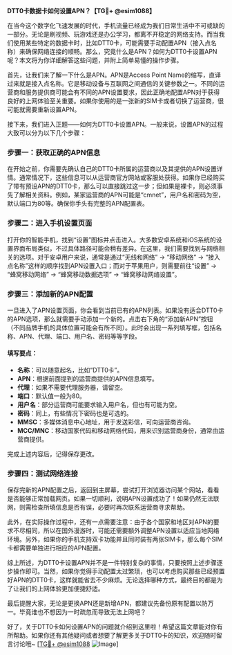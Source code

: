 **DTT0卡数据卡如何设置APN？【TG💪+ @esim1088】**

在当今这个数字化飞速发展的时代，手机流量已经成为我们日常生活中不可或缺的一部分。无论是刷视频、玩游戏还是办公学习，都离不开稳定的网络支持。而当我们使用某些特定的数据卡时，比如DTT0卡，可能需要手动配置APN（接入点名称）来确保网络连接的顺畅。那么，究竟什么是APN？如何为DTT0卡设置APN呢？本文将为你详细解答这些问题，并附上简单易懂的操作步骤。

首先，让我们来了解一下什么是APN。APN是Access Point Name的缩写，直译过来就是接入点名称。它是移动设备与互联网之间通信的关键参数之一。不同的运营商和服务提供商可能会有不同的APN设置要求，因此正确地配置APN对于获得良好的上网体验至关重要。如果你使用的是一张新的SIM卡或者切换了运营商，很可能就需要重新设置APN。

接下来，我们进入正题——如何为DTT0卡设置APN。一般来说，设置APN的过程大致可以分为以下几个步骤：

### 步骤一：获取正确的APN信息
在开始之前，你需要先确认自己的DTT0卡所属的运营商以及其提供的APN设置详情。通常情况下，这些信息可以从运营商官方网站或客服处获得。如果你已经购买了带有预设APN的DTT0卡，那么可以直接跳过这一步；但如果是裸卡，则必须事先了解相关资料。例如，某家运营商的APN可能是“cmnet”，用户名和密码为空，默认端口为80等。确保你手头有完整的APN配置表。

### 步骤二：进入手机设置页面
打开你的智能手机，找到“设置”图标并点击进入。大多数安卓系统和iOS系统的设置界面布局类似，不过具体路径可能会稍有差异。在这里，我们需要找到与网络相关的选项。对于安卓用户来说，通常是通过“无线和网络” -> “移动网络” -> “接入点名称”这样的顺序找到APN设置入口；而对于苹果用户，则需要前往“设置” -> “蜂窝移动网络” -> “蜂窝移动数据选项” -> “蜂窝移动网络设置”。

### 步骤三：添加新的APN配置
一旦进入了APN设置页面，你会看到当前已有的APN列表。如果没有适合DTT0卡的APN选项，那么就需要手动添加一个新的。点击右下角的“添加新APN”按钮（不同品牌手机的具体位置可能会有所不同）。此时会出现一系列填写框，包括名称、APN、代理、端口、用户名、密码等等字段。

#### 填写要点：
- **名称**：可以随意起名，比如“DTT0卡”。
- **APN**：根据前面提到的运营商提供的APN信息填写。
- **代理**：如果不需要代理服务器，请留空。
- **端口**：默认值一般为80。
- **用户名**：部分运营商可能要求输入用户名，但也有可能为空。
- **密码**：同上，有些情况下密码也是可选的。
- **MMSC**：多媒体消息中心地址，用于发送彩信，可向运营商咨询。
- **MCC/MNC**：移动国家代码和移动网络代码，用来识别运营商身份，通常由运营商提供。

完成上述内容后，记得保存更改。

### 步骤四：测试网络连接
保存完新的APN配置之后，返回到主屏幕，尝试打开浏览器访问某个网站，看看是否能够正常加载网页。如果一切顺利，说明APN设置成功了！如果仍然无法联网，则需检查所填信息是否有误，必要时再次联系运营商寻求帮助。

此外，在实际操作过程中，还有一点需要注意：由于各个国家和地区对APN的要求不尽相同，所以在国外漫游时，可能还需要额外调整APN设置以适应当地网络环境。另外，如果你的手机支持双卡功能并且同时装有两张SIM卡，那么每个SIM卡都需要单独进行相应的APN配置。

综上所述，为DTT0卡设置APN并不是一件特别复杂的事情，只要按照上述步骤逐步操作即可。当然，如果你觉得手动配置太过繁琐，也可以考虑购买那些已经预置好APN的DTT0卡，这样就能省去不少麻烦。无论选择哪种方式，最终目的都是为了让我们的上网体验更加便捷舒适。

最后提醒大家，无论是更换APN还是新增APN，都建议先备份原有配置以防万一。毕竟谁也不想因为一时疏忽而导致无法上网吧？

好了，关于DTT0卡如何设置APN的问题就介绍到这里啦！希望这篇文章能对你有所帮助。如果你还有其他疑问或者想要了解更多关于DTT0卡的知识，欢迎随时留言讨论哦~ [[TG💪+ @esim1088](https://t.me/s/esim1088) ![Image](https://i.postimg.cc/4NQfJmqS/Snipaste-2025-05-13-00-14-12.png)]